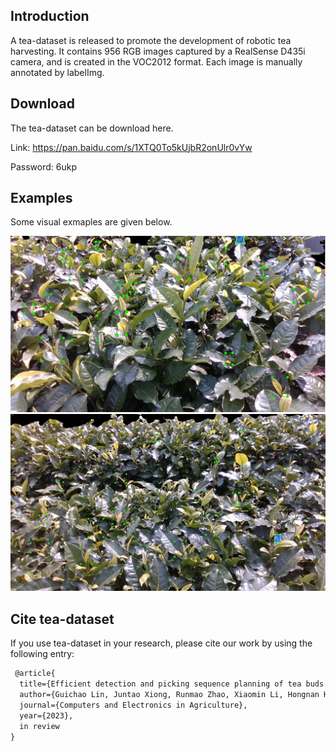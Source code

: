 ## Introduction
A tea-dataset is released to promote the development of robotic tea harvesting. It contains 956 RGB images captured by a RealSense D435i camera, and is created in the VOC2012 format. Each image is manually annotated by labelImg.

## Download
The tea-dataset can be download here.

Link: https://pan.baidu.com/s/1XTQ0To5kUjbR2onUlr0vYw 

Password: 6ukp

## Examples
Some visual exmaples are given below.

<img src="assets/00.PNG" >

<img src="assets/01.PNG" >

## Cite tea-dataset
If you use tea-dataset in your research, please cite our work by using the following entry:

```latex
 @article{
  title={Efficient detection and picking sequence planning of tea buds in high-density canopy},
  author={Guichao Lin, Juntao Xiong, Runmao Zhao, Xiaomin Li, Hongnan Hu, Lixue Zhu, Rihong Zhang},
  journal={Computers and Electronics in Agriculture},
  year={2023},
  in review
}
```

